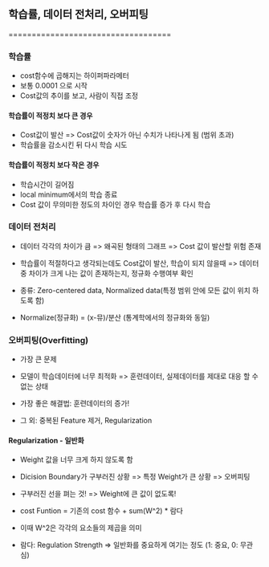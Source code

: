 ## 학습률, 데이터 전처리, 오버피팅
===================================
### 학습률
* cost함수에 곱해지는 하이퍼파라메터
* 보통 0.0001 으로 시작
* Cost값의 추이를 보고, 사람이 직접 조정

#### 학습률이 적정치 보다 큰 경우
* Cost값이 발산 => Cost값이 숫자가 아닌 수치가 나타나게 됨 (범위 초과)
* 학습률을 감소시킨 뒤 다시 학습 시도

#### 학습률이 적정치 보다 작은 경우
* 학습시간이 길어짐
* local minimum에서의 학습 종료
* Cost 값이 무의미한 정도의 차이인 경우 학습률 증가 후 다시 학습

### 데이터 전처리
* 데이터 각각의 차이가 큼 => 왜곡된 형태의 그래프 => Cost 값이 발산할 위험 존재
* 학습률이 적절하다고 생각되는데도 Cost값이 발산, 학습이 되지 않을때 => 데이터 중 차이가 크게 나는 값이 존재하는지, 정규화 수행여부 확인

* 종류: Zero-centered data, Normalized data(특정 범위 안에 모든 값이 위치 하도록 함)

* Normalize(정규화) = (x-뮤)/분산 (통계학에서의 정규화와 동일)

### 오버피팅(Overfitting)
* 가장 큰 문제
* 모델이 학습데이터에 너무 최적화 => 훈련데이터, 실제데이터를 제대로 대응 할 수 없는 상태

* 가장 좋은 해결법: 훈련데이터의 증가!
* 그 외: 중복된 Feature 제거, Regularization

#### Regularization - 일반화
* Weight 값을 너무 크게 하지 않도록 함
* Dicision Boundary가 구부러진 상황 => 특정 Weight가 큰 상황 => 오버피팅
* 구부러진 선을 펴는 것! => Weight에 큰 값이 없도록!

* cost Funtion = 기존의 cost 함수 + sum(W^2) * 람다
* 이때 W^2은 각각의 요소들의 제곱을 의미
* 람다: Regulation Strength => 일반화를 중요하게 여기는 정도 (1: 중요, 0: 무관심)